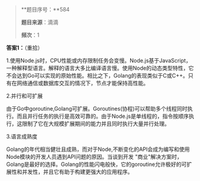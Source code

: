 > **题目序号：**584
>
> **题目来源**：滴滴
>
> **频次**：1

**答案1：**（重拾）

1.使用Node.js时，CPU性能或内存限制任务会变慢。Node.js基于JavaScript，一种解释型语言。解释的语言大多比编译语言慢。使用Node的动态类型特性，它不会达到Go可以实现的原始性能。相比之下，Golang的表现类似于C或C++。只有在网络通信或数据库交互的情况下，节点才能保持高性能。

2.并行和可扩展

由于Go中goroutine,Golang可扩展。Goroutines(协程)可以帮助多个线程同时执行。而且并行任务的执行是高效可靠的。由于Node.js是单线程的，指令按顺序执行，这限制了它在大规模扩展期间的能力并且同时执行大量并行处理。

3.语言成熟度

Golang的年代相当健壮且成熟，而对于Node,不断变化的API会成为编写和使用Node模块的开发人员遇到API问题的原因。当谈到开发 "商业"解决方案时，Golang是最好的选择。Golang的性能闪电般快，它的goroutine允许极好的可扩展性和并发性，并且它有助于构建更强大的应用程序。